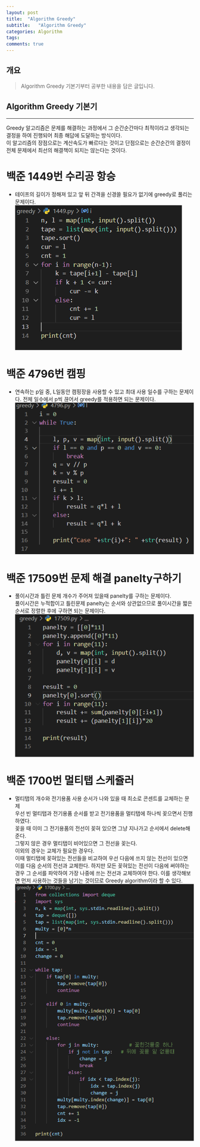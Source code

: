```yaml
---
layout: post
title:  "Algorithm Greedy"
subtitle:   "Algorithm Greedy"
categories: Algorithm
tags:
comments: true
---
```


## 개요
> Algorithm Greedy 기본기부터 공부한 내용을 담은 글입니다.  



## Algorithm Greedy 기본기
---
Greedy 알고리즘은 문제를 해결하는 과정에서 그 순간순간마다 최적이라고 생각되는 결정을 하여 진행되어 최종 해답에 도달하는 방식이다.  
이 알고리즘의 장점으로는 계산속도가 빠르다는 것이고 단점으로는 순간순간의 결정이 전체 문제에서 최선의 해결책이 되지는 않는다는 것이다.  



# 백준 1449번 수리공 항승
 - 테이프의 길이가 정해져 있고 앞 뒤 간격을 신경쓸 필요가 없기에 greedy로 풀리는 문제이다.  
 ![1449](/assets/img/algo/1449.PNG)



# 백준 4796번 캠핑
 - 연속하는 p일 중, L일동안 캠핑장을 사용할 수 있고 최대 사용 일수를 구하는 문제이다.  전체 일수에서 p씩 끊어서 greedy를 적용하면 되는 문제이다.
  ![4796](/assets/img/algo/4796.PNG)



# 백준 17509번 문제 해결 panelty구하기
 - 풀이시간과 틀린 문제 개수가 주어져 있을때 panelty를 구하는 문제이다.  
 풀이시간은 누적합이고 틀린문제 panelty는 순서와 상관없으므로 풀이시간을 짧은 순서로 정렬한 후에 구하면 되는 문제이다.  
  ![17509](/assets/img/algo/17509.PNG)


#  백준 1700번 멀티탭 스케쥴러
 - 멀티탭의 개수와 전기용품 사용 순서가 나와 있을 때 최소로 콘센트를 교체하는 문제  
 우선 빈 멀티탭과 전기용품 순서를 받고 전기용품을 멀티탭에 하나씩 꽂으면서 진행하였다.  
 꽂을 때 이미 그 전기용품의 전선이 꽂혀 있으면 그냥 지나가고 순서에서 delete해준다.   
 그렇지 않은 경우 멀티탭이 비어있으면 그 전선을 꽂는다.  
 이외의 경우는 교체가 필요한 경우다.  
 이때 멀티탭에 꽂혀있는 전선들을 비교하여 우선 다음에 쓰지 않는 전선이 있으면 이를 다음 순서의 전선과 교체한다.  하지만 모든 꽂혀있는 전선이 다음에 써야하는 경우 그 순서를 파악하여 가장 나중에 쓰는 전선과 교체하여야 한다. 이를 생각해보면 먼저 사용하는 것들을 남기는 것이므로 Greedy algorithm이라 할 수 있다. 
 ![1700](/assets/img/algo/1700.PNG)